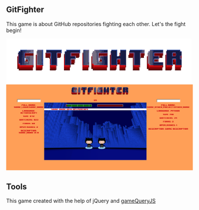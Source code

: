 ## GitFighter

This game is about GitHub repositories fighting each other.
Let's the fight begin!

<img src="https://github.com/railla/game-off-2012/raw/master/static/logo_.png"/>

<img src="https://github.com/railla/game-off-2012/raw/master/static/scr.png"/>

## Tools

This game created with the help of jQuery and [gameQueryJS](http://gamequeryjs.com/)
